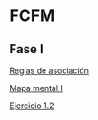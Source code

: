 # FCFM
## Fase I

[Reglas de asociación](https://github.com/SeleneRdzG/FCFM-Mineria-de-datos/blob/master/Reglas%20de%20asociaci%C3%B3n_012.pdf)

[Mapa mental I](https://github.com/SeleneRdzG/FCFM-Mineria-de-datos/blob/master/MapaMental_1_012.pdf)

[Ejercicio 1.2](https://github.com/SeleneRdzG/FCFM/blob/master/A%20priori.ipynb)
